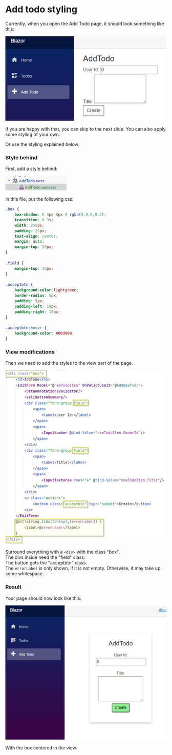 # Add todo styling

Currently, when you open the Add Todo page, it should look something like this:

![img.png](Resources/CurrentAddTodo.png)

If you are happy with that, you can skip to the next slide. You can also apply some styling of your own.

Or use the styling explained below.


### Style behind
First, add a style behind:

![img](Resources/AddTodoStyleBehind.png)

In this file, put the following css:

```css
.box {
    box-shadow: 0 4px 8px 0 rgba(0,0,0,0.2);
    transition: 0.3s;
    width: 250px;
    padding: 25px;
    text-align: center;
    margin: auto;
    margin-top: 50px;
}

.field {
    margin-top: 20px;
}

.acceptbtn {
    background-color:lightgreen;
    border-radius: 5px;
    padding: 5px;
    padding-left: 10px;
    padding-right: 10px;
}

.acceptbtn:hover {
    background-color: #00d900;
}
```

### View modifications
Then we need to add the styles to the view part of the page.

![](Resources/AddTodoCss.png)

Surround everything with a `<div>` with the class "box".\
The divs inside need the "field" class.\
The button gets the "acceptbtn" class.\
The `errorLabel` is only shown, if it is not empty. Otherwise, it may take up some whitespace.

### Result

Your page should now look like this:

![](Resources/AddTodoResult.png)

With the box centered in the view.